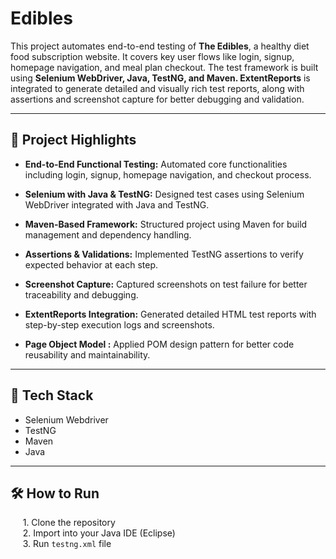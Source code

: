 # **Edibles**

This project automates end-to-end testing of **The Edibles**, a healthy diet food subscription website. It covers key user flows like login, signup, homepage navigation, and meal plan checkout. The test framework is built using **Selenium WebDriver, Java, TestNG, and Maven. ExtentReports** is integrated to generate detailed and visually rich test reports, along with assertions and screenshot capture for better debugging and validation.

---

## 🚀 **Project Highlights**

- **End-to-End Functional Testing:** Automated core functionalities including login, signup, homepage navigation, and checkout process.

- **Selenium with Java & TestNG:** Designed test cases using Selenium WebDriver integrated with Java and TestNG.

- **Maven-Based Framework:** Structured project using Maven for build management and dependency handling.

- **Assertions & Validations:** Implemented TestNG assertions to verify expected behavior at each step.

- **Screenshot Capture:** Captured screenshots on test failure for better traceability and debugging.

- **ExtentReports Integration:** Generated detailed HTML test reports with step-by-step execution logs and screenshots.

- **Page Object Model :** Applied POM design pattern for better code reusability and maintainability.


---

## 🔧 **Tech Stack**

- Selenium Webdriver
- TestNG
- Maven
- Java

---

## 🛠️ **How to Run**

&nbsp;&nbsp;&nbsp;&nbsp; 1. Clone the repository  
&nbsp;&nbsp;&nbsp;&nbsp; 2. Import into your Java IDE (Eclipse)  
&nbsp;&nbsp;&nbsp;&nbsp; 3. Run `testng.xml` file


